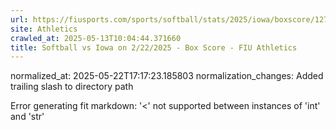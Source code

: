 ```yaml
---
url: https://fiusports.com/sports/softball/stats/2025/iowa/boxscore/12794/
site: Athletics
crawled_at: 2025-05-13T10:04:44.371660
title: Softball vs Iowa on 2/22/2025 - Box Score - FIU Athletics
---
```

normalized_at: 2025-05-22T17:17:23.185803
normalization_changes: Added trailing slash to directory path

Error generating fit markdown: '<' not supported between instances of 'int' and 'str'